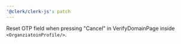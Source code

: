 ```yaml
---
'@clerk/clerk-js': patch
---
```


Reset OTP field when pressing "Cancel" in VerifyDomainPage inside `<OrganziatoinProfile/>`.
